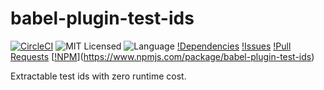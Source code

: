 # babel-plugin-test-ids

[![CircleCI](https://img.shields.io/circleci/build/github/alsiola/test-ids/master?style=for-the-badge)](https://circleci.com/gh/alsiola/test-ids/tree/master)
![MIT Licensed](https://img.shields.io/npm/l/babel-plugin-test-ids?style=for-the-badge)
![Language](https://img.shields.io/github/languages/top/alsiola/test-ids?style=for-the-badge)
[!Dependencies](https://img.shields.io/requires/github/alsiola/test-ids?label=dependencies&style=for-the-badge)
[!Issues](https://img.shields.io/github/issues/alsiola/test-ids?style=for-the-badge)
[!Pull Requests](https://img.shields.io/github/issues-pr/alsiola/test-ids?style=for-the-badge)
[[!NPM](https://img.shields.io/npm/v/babel-plugin-test-ids?style=for-the-badge)](https://www.npmjs.com/package/babel-plugin-test-ids)

Extractable test ids with zero runtime cost.

